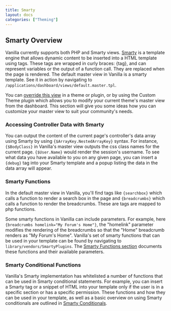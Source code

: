 ```yaml
---
title: Smarty
layout: docs
categories: ["Theming"]
---
```


## Smarty Overview

Vanilla currently supports both PHP and Smarty views. [Smarty](http://www.smarty.net) is a template engine that allows dynamic content to be inserted into a HTML template using tags. These tags are wrapped in curly braces: {tag}, and can represent variables or the output of a function call. They are replaced when the page is rendered. The default master view in Vanilla is a smarty template. See it in action by navigating to `/applications/dashboard/views/default.master.tpl`.

You can [override this view](../views.html.md) in a theme or plugin, or by using the Custom Theme plugin which allows you to modify your current theme's master view from the dashboard. This section will give you some ideas how you can customize your master view to suit your community's needs.

### Accessing Controller Data with Smarty

You can output the content of the current page's controller's data array using Smarty by using `{$ArrayKey.NestedArrayKey}` syntax. For instance, `{$BodyClass}` in Vanilla's master view outputs the css class names for the current page. `{$User.Name}` would render the session's username. To see what data you have available to you on any given page, you can insert a `{debug}` tag into your Smarty template and a popup listing the data in the data array will appear.

### Smarty Functions

In the default master view in Vanilla, you'll find tags like `{searchbox}` which calls a function to render a search box in the page and `{breadcrumbs}` which calls a function to render the breadcrumbs. These are tags are mapped to php functions.

Some smarty functions in Vanilla can include parameters. For example, here `{breadcrumbs homelink="My Forum's Home"}`, the "homelink" parameter modifies the rendering of the breadcrumbs so that the "Home" breadcrumb renders as "My Forum's Home". Vanilla's set of smarty functions that can be used in your template can be found by navigating to `library/vendors/SmartyPlugins`. The [Smarty Functions section](/functions) documents these functions and their available parameters.

### Smarty Conditional Functions

Vanilla's Smarty implementation has whitelisted a number of functions that can be used in Smarty conditional statements. For example, you can insert a Smarty tag or a snippet of HTML into your template only if the user is in a specific section or has a specific permission. These functions and how they can be used in your template, as well as a basic overview on using Smarty conditionals are outlined in [Smarty Conditionals](/conditionals.html.md).
